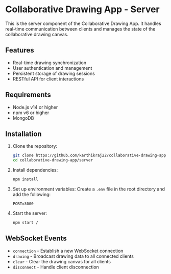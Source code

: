 # Collaborative Drawing App - Server

This is the server component of the Collaborative Drawing App. It handles real-time communication between clients and manages the state of the collaborative drawing canvas.

## Features

- Real-time drawing synchronization
- User authentication and management
- Persistent storage of drawing sessions
- RESTful API for client interactions

## Requirements

- Node.js v14 or higher
- npm v6 or higher
- MongoDB

## Installation

1. Clone the repository:
    ```sh
    git clone https://github.com/karthikraj22/collaborative-drawing-app-server.git
    cd collaborative-drawing-app/server
    ```

2. Install dependencies:
    ```sh
    npm install
    ```

3. Set up environment variables:
    Create a `.env` file in the root directory and add the following:
    ```
    PORT=3000
    ```

4. Start the server:
    ```sh
    npm start / 
    ```

## WebSocket Events

- `connection` - Establish a new WebSocket connection
- `drawing` - Broadcast drawing data to all connected clients
- `clear` - Clear the drawing canvas for all clients
- `disconnect` - Handle client disconnection

